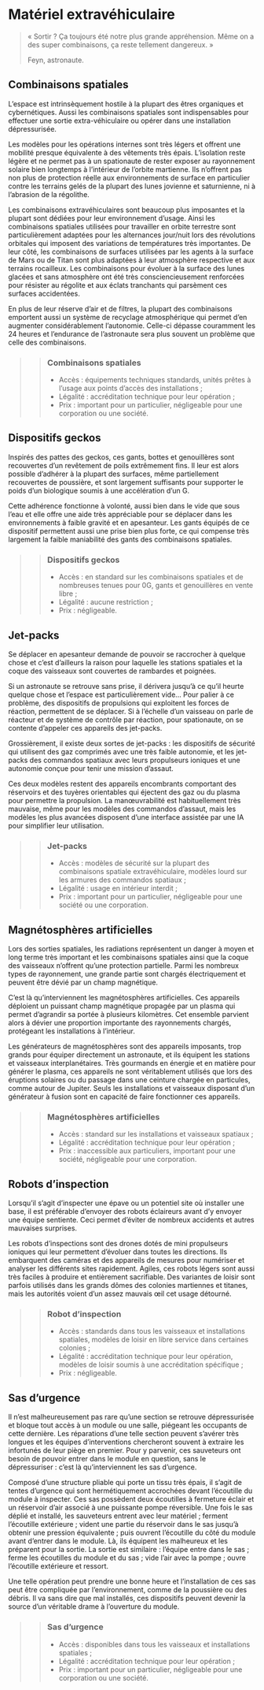 # Matériel extravéhiculaire

> « Sortir ? Ça toujours été notre plus grande appréhension. Même on a des super combinaisons, ça reste tellement dangereux. »
>
> Feyn, astronaute.

## Combinaisons spatiales

L’espace est intrinsèquement hostile à la plupart des êtres organiques et cybernétiques. Aussi les combinaisons spatiales sont indispensables pour effectuer une sortie extra-véhiculaire ou opérer dans une installation dépressurisée.

Les modèles pour les opérations internes sont très légers et offrent une mobilité presque équivalente à des vêtements très épais. L’isolation reste légère et ne permet pas à un spationaute de rester exposer au rayonnement solaire bien longtemps à l’intérieur de l’orbite martienne. Ils n’offrent pas non plus de protection réelle aux environnements de surface en particulier contre les terrains gelés de la plupart des lunes jovienne et saturnienne, ni à l’abrasion de la régolithe.

Les combinaisons extravéhiculaires sont beaucoup plus imposantes et la plupart sont dédiées pour leur environnement d’usage. Ainsi les combinaisons spatiales utilisées pour travailler en orbite terrestre sont particulièrement adaptées pour les alternances jour/nuit lors des révolutions orbitales qui imposent des variations de températures très importantes. De leur côté, les combinaisons de surfaces utilisées par les agents à la surface de Mars ou de Titan sont plus adaptées à leur atmosphère respective et aux terrains rocailleux. Les combinaisons pour évoluer à la surface des lunes glacées et sans atmosphère ont été très consciencieusement renforcées pour résister au régolite et aux éclats tranchants qui parsèment ces surfaces accidentées.

En plus de leur réserve d’air et de filtres, la plupart des combinaisons emportent aussi un système de recyclage atmosphérique qui permet d’en augmenter considérablement l’autonomie. Celle-ci dépasse couramment les 24 heures et l’endurance de l’astronaute sera plus souvent un problème que celle des combinaisons.

>> ### Combinaisons spatiales
>> * Accès : équipements techniques standards, unités prêtes à l’usage aux points d’accès des installations ;
>> * Légalité : accréditation technique pour leur opération ;
>> * Prix : important pour un particulier, négligeable pour une corporation ou une société.

## Dispositifs geckos

Inspirés des pattes des geckos, ces gants, bottes et genouillères sont recouvertes d’un revêtement de poils extrêmement fins. Il leur est alors possible d’adhérer à la plupart des surfaces, même partiellement recouvertes de poussière, et sont largement suffisants pour supporter le poids d’un biologique soumis à une accélération d’un G.

Cette adhérence fonctionne à volonté, aussi bien dans le vide que sous l’eau et elle offre une aide très appréciable pour se déplacer dans les environnements à faible gravité et en apesanteur. Les gants équipés de ce dispositif permettent aussi une prise bien plus forte, ce qui compense très largement la faible maniabilité des gants des combinaisons spatiales.

>> ### Dispositifs geckos
>> * Accès : en standard sur les combinaisons spatiales et de nombreuses tenues pour 0G, gants et genouillères en vente libre ;
>> * Légalité : aucune restriction ;
>> * Prix : négligeable.

## Jet-packs

Se déplacer en apesanteur demande de pouvoir se raccrocher à quelque chose et c’est d’ailleurs la raison pour laquelle les stations spatiales et la coque des vaisseaux sont couvertes de rambardes et poignées.

Si un astronaute se retrouve sans prise, il dérivera jusqu’à ce qu’il heurte quelque chose et l’espace est particulièrement vide… Pour palier à ce problème, des dispositifs de propulsions qui exploitent les forces de réaction, permettent de se déplacer. Si à l’échelle d’un vaisseau on parle de réacteur et de système de contrôle par réaction, pour spationaute, on se contente d’appeler ces appareils des jet-packs.

Grossièrement, il existe deux sortes de jet-packs : les dispositifs de sécurité qui utilisent des gaz comprimés avec une très faible autonomie, et les jet-packs des commandos spatiaux avec leurs propulseurs ioniques et une autonomie conçue pour tenir une mission d’assaut.

Ces deux modèles restent des appareils encombrants comportant des réservoirs et des tuyères orientables qui éjectent des gaz ou du plasma pour permettre la propulsion. La manœuvrabilité est habituellement très mauvaise, même pour les modèles des commandos d’assaut, mais les modèles les plus avancées disposent d’une interface assistée par une IA pour simplifier leur utilisation.

>> ### Jet-packs
>> * Accès : modèles de sécurité sur la plupart des combinaisons spatiale extravéhiculaire, modèles lourd sur les armures des commandos spatiaux ;
>> * Légalité : usage en intérieur interdit ;
>> * Prix : important pour un particulier, négligeable pour une société ou une corporation.

## Magnétosphères artificielles

Lors des sorties spatiales, les radiations représentent un danger à moyen et long terme très important et les combinaisons spatiales ainsi que la coque des vaisseaux n’offrent qu’une protection partielle. Parmi les nombreux types de rayonnement, une grande partie sont chargés électriquement et peuvent être dévié par un champ magnétique.

C’est là qu’interviennent les magnétosphères artificielles. Ces appareils déploient un puissant champ magnétique propagée par un plasma qui permet d’agrandir sa portée à plusieurs kilomètres. Cet ensemble parvient alors à dévier une proportion importante des rayonnements chargés, protégeant les installations à l’intérieur.

Les générateurs de magnétosphères sont des appareils imposants, trop grands pour équiper directement un astronaute, et ils équipent les stations et vaisseaux interplanétaires. Très gourmands en énergie et en matière pour générer le plasma, ces appareils ne sont véritablement utilisés que lors des éruptions solaires ou du passage dans une ceinture chargée en particules, comme autour de Jupiter. Seuls les installations et vaisseaux disposant d’un générateur à fusion sont en capacité de faire fonctionner ces appareils.

>> ### Magnétosphères artificielles
>> * Accès : standard sur les installations et vaisseaux spatiaux ;
>> * Légalité : accréditation technique pour leur opération ;
>> * Prix : inaccessible aux particuliers, important pour une société, négligeable pour une corporation.

## Robots d’inspection

Lorsqu’il s’agit d’inspecter une épave ou un potentiel site où installer une base, il est préférable d’envoyer des robots éclaireurs avant d’y envoyer une équipe sentiente. Ceci permet d’éviter de nombreux accidents et autres mauvaises surprises.

Les robots d’inspections sont des drones dotés de mini propulseurs ioniques qui leur permettent d’évoluer dans toutes les directions. Ils embarquent des caméras et des appareils de mesures pour numériser et analyser les différents sites rapidement. Agiles, ces robots légers sont aussi très faciles à produire et entièrement sacrifiable. Des variantes de loisir sont parfois utilisés dans les grands dômes des colonies martiennes et titanes, mais les autorités voient d’un assez mauvais œil cet usage détourné.

>> ### Robot d’inspection
>> * Accès : standards dans tous les vaisseaux et installations spatiales, modèles de loisir en libre service dans certaines colonies ;
>> * Légalité : accréditation technique pour leur opération, modèles de loisir soumis à une accréditation spécifique ;
>> * Prix : négligeable.

## Sas d’urgence

Il n’est malheureusement pas rare qu’une section se retrouve dépressurisée et bloque tout accès à un module ou une salle, piégeant les occupants de cette dernière. Les réparations d’une telle section peuvent s’avérer très longues et les équipes d’interventions chercheront souvent à extraire les infortunés de leur piège en premier. Pour y parvenir, ces sauveteurs ont besoin de pouvoir entrer dans le module en question, sans le dépressuriser : c’est là qu’interviennent les sas d’urgence.

Composé d’une structure pliable qui porte un tissu très épais, il s’agit de tentes d’urgence qui sont hermétiquement accrochées devant l’écoutille du module à inspecter. Ces sas possèdent deux écoutilles à fermeture éclair et un réservoir d’air associé à une puissante pompe réversible. Une fois le sas déplié et installé, les sauveteurs entrent avec leur matériel ; ferment l’écoutille extérieure ; vident une partie du réservoir dans le sas jusqu’à obtenir une pression équivalente ; puis ouvrent l’écoutille du côté du module avant d’entrer dans le module. Là, ils équipent les malheureux et les préparent pour la sortie. La sortie est similaire : l’équipe entre dans le sas ; ferme les écoutilles du module et du sas ; vide l’air avec la pompe ; ouvre l’écoutille extérieure et ressort.

Une telle opération peut prendre une bonne heure et l’installation de ces sas peut être compliquée par l’environnement, comme de la poussière ou des débris. Il va sans dire que mal installés, ces dispositifs peuvent devenir la source d’un véritable drame à l’ouverture du module.

>> ### Sas d’urgence
>> * Accès : disponibles dans tous les vaisseaux et installations spatiales ;
>> * Légalité : accréditation technique pour leur opération ;
>> * Prix : important pour un particulier, négligeable pour une corporation ou une société.